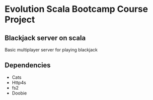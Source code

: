 # Evolution Scala Bootcamp Course Project
## Blackjack server on scala

Basic multiplayer server for playing blackjack

## Dependencies
- Cats
- Http4s
- fs2
- Doobie
